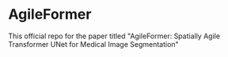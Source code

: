 # AgileFormer
This official repo for the paper titled "AgileFormer: Spatially Agile Transformer UNet for Medical Image Segmentation"
